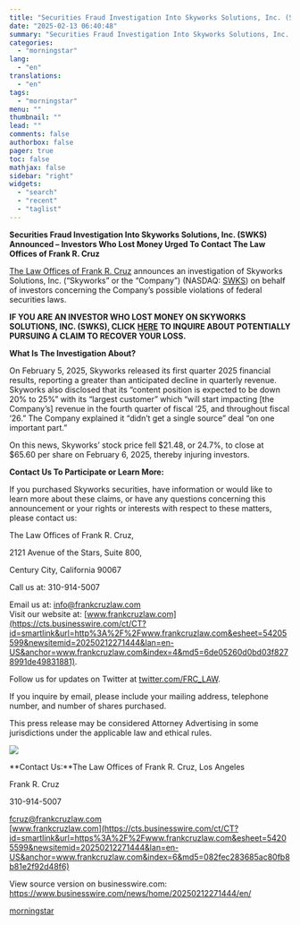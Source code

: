 ```yaml
---
title: "Securities Fraud Investigation Into Skyworks Solutions, Inc. (SWKS) Announced – Investors Who Lost Money Urged To Contact The Law Offices of Frank R. Cruz"
date: "2025-02-13 06:40:48"
summary: "Securities Fraud Investigation Into Skyworks Solutions, Inc. (SWKS) Announced – Investors Who Lost Money Urged To Contact The Law Offices of Frank R. Cruz The Law Offices of Frank R. Cruz announces an investigation of Skyworks Solutions, Inc. (“Skyworks” or the “Company”) (NASDAQ: SWKS) on behalf of investors concerning the..."
categories:
  - "morningstar"
lang:
  - "en"
translations:
  - "en"
tags:
  - "morningstar"
menu: ""
thumbnail: ""
lead: ""
comments: false
authorbox: false
pager: true
toc: false
mathjax: false
sidebar: "right"
widgets:
  - "search"
  - "recent"
  - "taglist"
---
```


**Securities Fraud Investigation Into Skyworks Solutions, Inc. (SWKS) Announced – Investors Who Lost Money Urged To Contact The Law Offices of Frank R. Cruz**

[The Law Offices of Frank R. Cruz](https://cts.businesswire.com/ct/CT?id=smartlink&url=https%3A%2F%2Fwww.frankcruzlaw.com%2F&esheet=54205599&newsitemid=20250212271444&lan=en-US&anchor=The+Law+Offices+of+Frank+R.+Cruz&index=1&md5=af882eb05db4c537611d2e406ecd4fec) announces an investigation of Skyworks Solutions, Inc. (“Skyworks” or the “Company”) (NASDAQ: [SWKS](https://cts.businesswire.com/ct/CT?id=smartlink&url=https%3A%2F%2Ffinance.yahoo.com%2Fquote%2Fswks&esheet=54205599&newsitemid=20250212271444&lan=en-US&anchor=SWKS&index=2&md5=8bf6d195eb9a86a594fb2132f5054455)) on behalf of investors concerning the Company’s possible violations of federal securities laws.

**IF YOU ARE AN INVESTOR WHO LOST MONEY ON SKYWORKS SOLUTIONS, INC. (SWKS), CLICK** [**HERE**](https://cts.businesswire.com/ct/CT?id=smartlink&url=https%3A%2F%2Fwww.frankcruzlaw.com%2Fcases%2Fskyworks-solutions-inc%2F&esheet=54205599&newsitemid=20250212271444&lan=en-US&anchor=HERE&index=3&md5=a828321cbbc37eeea5d76aa6f70cfd38) **TO INQUIRE ABOUT POTENTIALLY PURSUING A CLAIM TO RECOVER YOUR LOSS.**

**What Is The Investigation About?**

On February 5, 2025, Skyworks released its first quarter 2025 financial results, reporting a greater than anticipated decline in quarterly revenue. Skyworks also disclosed that its “content position is expected to be down 20% to 25%” with its “largest customer” which “will start impacting [the Company’s] revenue in the fourth quarter of fiscal ‘25, and throughout fiscal ‘26.” The Company explained it “didn’t get a single source” deal “on one important part.”

On this news, Skyworks’ stock price fell $21.48, or 24.7%, to close at $65.60 per share on February 6, 2025, thereby injuring investors.

**Contact Us To Participate or Learn More:**

If you purchased Skyworks securities, have information or would like to learn more about these claims, or have any questions concerning this announcement or your rights or interests with respect to these matters, please contact us:

The Law Offices of Frank R. Cruz,
  
2121 Avenue of the Stars, Suite 800,
  
Century City, California 90067
  
Call us at: 310-914-5007
  
Email us at: [info@frankcruzlaw.com](mailto:info@frankcruzlaw.com)  
Visit our website at: [www.frankcruzlaw.com](https://cts.businesswire.com/ct/CT?id=smartlink&url=http%3A%2F%2Fwww.frankcruzlaw.com&esheet=54205599&newsitemid=20250212271444&lan=en-US&anchor=www.frankcruzlaw.com&index=4&md5=6de05260d0bd03f8278991de49831881).
  
Follow us for updates on Twitter at [twitter.com/FRC\_LAW](https://cts.businesswire.com/ct/CT?id=smartlink&url=https%3A%2F%2Ftwitter.com%2FFRC_LAW&esheet=54205599&newsitemid=20250212271444&lan=en-US&anchor=twitter.com%2FFRC_LAW&index=5&md5=d1342e09562307269450704d6788c177).

If you inquire by email, please include your mailing address, telephone number, and number of shares purchased.

This press release may be considered Attorney Advertising in some jurisdictions under the applicable law and ethical rules.

 ![](https://cts.businesswire.com/ct/CT?id=bwnews&sty=20250212271444r1&sid=mstr3&distro=nx&lang=en)

**Contact Us:**The Law Offices of Frank R. Cruz, Los Angeles
  
Frank R. Cruz
  
310-914-5007
  
[fcruz@frankcruzlaw.com](mailto:fcruz@frankcruzlaw.com)  
[www.frankcruzlaw.com](https://cts.businesswire.com/ct/CT?id=smartlink&url=https%3A%2F%2Fwww.frankcruzlaw.com&esheet=54205599&newsitemid=20250212271444&lan=en-US&anchor=www.frankcruzlaw.com&index=6&md5=082fec283685ac80fb8b81e2f92d48f6)

View source version on businesswire.com: <https://www.businesswire.com/news/home/20250212271444/en/>

[morningstar](https://www.morningstar.com/news/business-wire/20250212271444/securities-fraud-investigation-into-skyworks-solutions-inc-swks-announced-investors-who-lost-money-urged-to-contact-the-law-offices-of-frank-r-cruz)
